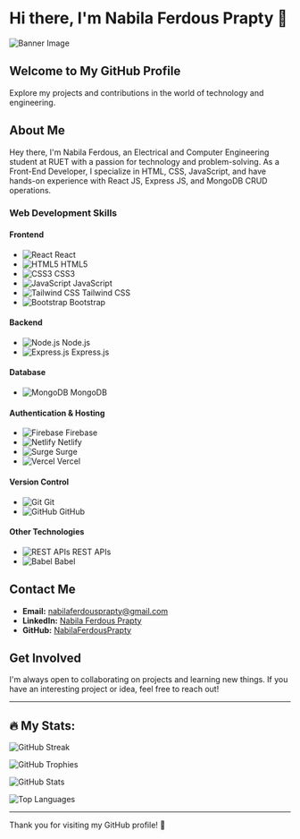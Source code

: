 # Hi there, I'm Nabila Ferdous Prapty 👋

![Banner Image](https://i.ibb.co/w7m3zzG/output-onlinegiftools-1.gif)


## Welcome to My GitHub Profile

Explore my projects and contributions in the world of technology and engineering.

## About Me

Hey there, I'm Nabila Ferdous, an Electrical and Computer Engineering student at RUET with a passion for technology and problem-solving. As a Front-End Developer, I specialize in HTML, CSS, JavaScript, and have hands-on experience with React JS, Express JS, and MongoDB CRUD operations.

### Web Development Skills

#### Frontend

- ![React](https://media4.giphy.com/media/RJzm826vu7WbJvBtxX/giphy.gif?cid=6c09b952yehfpm7f3rtcd302yll171oepwriu70ygwlmskh0&ep=v1_internal_gif_by_id&rid=giphy.gif&ct=s) React
- ![HTML5](https://i.gifer.com/embedded/download/DEnd.gif) HTML5
- ![CSS3](https://media.giphy.com/media/fsEaZldNC8A1PJ3mwp/giphy.gif) CSS3
- ![JavaScript](https://assets-v2.lottiefiles.com/a/edd9e57c-1175-11ee-923c-97d89504acf4/l26hXkGwri.gif) JavaScript
- ![Tailwind CSS](https://trapfether.gallerycdn.vsassets.io/extensions/trapfether/tailwind-raw-reorder/3.2.0/1706903284985/Microsoft.VisualStudio.Services.Icons.Default) Tailwind CSS
- ![Bootstrap](https://miro.medium.com/v2/resize:fit:512/1*6fzxZyDPD_8RRsmHpQr-vw.gif) Bootstrap

#### Backend

- ![Node.js](https://user-images.githubusercontent.com/97989643/224550089-f2541ade-c5c6-4afa-8538-51a8dda4e23b.gif) Node.js
- ![Express.js](https://miro.medium.com/v2/resize:fit:1400/1*5ZLTnnDA1pHRtwXvxq_LAg.png) Express.js

#### Database

- ![MongoDB](https://miro.medium.com/v2/resize:fit:1200/0*GTTsEc-bsWoqcOoM.gif) MongoDB

#### Authentication & Hosting

- ![Firebase](https://cdn.dribbble.com/users/6295/screenshots/2923288/firebaseload.gif) Firebase
- ![Netlify](https://cdn.sanity.io/images/o0o2tn5x/production/853f17bcb1c0c264dab052006ef61fcf2893987f-1200x675.gif?) Netlify
- ![Surge](https://i.pinimg.com/originals/42/42/6c/42426c87c13178f2fb2c390037ddb9fa.gif) Surge
- ![Vercel](https://miro.medium.com/v2/resize:fit:1400/0*YA1PkhijqVKXdDye.gif) Vercel

#### Version Control

- ![Git](https://media.tenor.com/F_aIpdp3hEwAAAAi/git-github.gif) Git
- ![GitHub](https://raw.githubusercontent.com/gist/theAdityaNVS/f5b585d1082da2dffffea32434f37956/raw/7f9552d0a179b4f84059259fa878199e369b069c/GitHub-logo.gif) GitHub

#### Other Technologies

- ![REST APIs](https://lordicon.com/icons/wired/lineal/1330-rest-api.gif) REST APIs
- ![Babel](https://media.licdn.com/dms/image/C5612AQEvbaMlZBNfsg/article-cover_image-shrink_600_2000/0/1630107954966?e=2147483647&v=beta&t=9iwEMR4e-IgWRFvFMSCCuiKQ_uqzOoEmTcr7gInDeb8) Babel

## Contact Me

- **Email:** [nabilaferdousprapty@gmail.com](mailto:nabilaferdousprapty@gmail.com)
- **LinkedIn:** [Nabila Ferdous Prapty](https://www.linkedin.com/in/nabila-ferdous-prapty/)
- **GitHub:** [NabilaFerdousPrapty](https://github.com/NabilaFerdousPrapty)

## Get Involved

I'm always open to collaborating on projects and learning new things. If you have an interesting project or idea, feel free to reach out!

---

## 🔥 My Stats:

![GitHub Streak](https://github-readme-streak-stats.herokuapp.com/?user=NabilaFerdousPrapty&theme=dark&hide_border=false)

![GitHub Trophies](https://github-profile-trophy.vercel.app/?username=NabilaFerdousPrapty&theme=darkhub&no-frame=true&margin-w=15)

![GitHub Stats](https://github-readme-stats.vercel.app/api?username=NabilaFerdousPrapty&show_icons=true&theme=radical)

![Top Languages](https://github-readme-stats.vercel.app/api/top-langs/?username=NabilaFerdousPrapty&layout=compact&theme=radical)

---

Thank you for visiting my GitHub profile! 🙌
